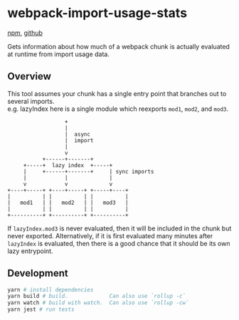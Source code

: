 # webpack-import-usage-stats

[npm](https://www.npmjs.com/package/webpack-import-usage-stats), [github](https://github.com/Adjective-Object/webpack-import-usage-stats)

Gets information about how much of a webpack chunk is actually evaluated at runtime from import usage data.

## Overview

This tool assumes your chunk has a single entry point that branches out to several imports.  
e.g. lazyIndex here is a single module which reexports `mod1`, `mod2`, and `mod3`.

```
                  +
                  |
                  |  async
                  |  import
                  |
                  v
           +------+-------+
     +-----+  lazy index  +-----+
     |     +------+-------+     | sync imports
     |            |             |
     v            v             v
+----+-----+ +----+-----+ +-----+----+
|          | |          | |          |
|   mod1   | |   mod2   | |   mod3   |
|          | |          | |          |
+----------+ +----------+ +----------+
```

If `lazyIndex.mod3` is never evaluated, then it will be included in the chunk but never exported. Alternatively, if it is first evaluated many minutes after `lazyIndex` is evaluated, then there is a good chance that it should be its own lazy entrypoint.

## Development

```sh
yarn # install dependencies
yarn build # build.             Can also use `rollup -c`
yarn watch # build with watch.  Can also use `rollup -cw`
yarn jest # run tests
```
